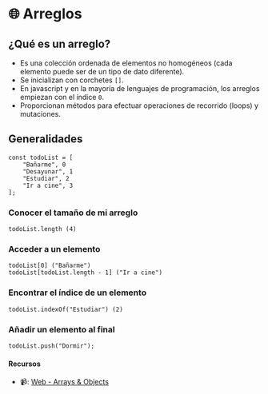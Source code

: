# 🌐 Arreglos

## ¿Qué es un arreglo?
- Es una colección ordenada de elementos no homogéneos (cada elemento puede ser de un tipo de dato diferente).
- Se inicializan con corchetes `[]`.
- En javascript y en la mayoría de lenguajes de programación, los arreglos empiezan con el índice `0`.
- Proporcionan métodos para efectuar operaciones de recorrido (loops) y mutaciones.

## Generalidades

```
const todoList = [
    "Bañarme", 0
    "Desayunar", 1
    "Estudiar", 2
    "Ir a cine", 3
];
```

### Conocer el tamaño de mi arreglo
```
todoList.length (4)
```

### Acceder a un elemento
```
todoList[0] ("Bañarme")
todoList[todoList.length - 1] ("Ir a cine")
```

### Encontrar el índice de un elemento
```
todoList.indexOf("Estudiar") (2)
```

### Añadir un elemento al final
```
todoList.push("Dormir");
```

#### Recursos

- 📹: [Web - Arrays & Objects](https://youtu.be/hnE8e0RE8eI)

